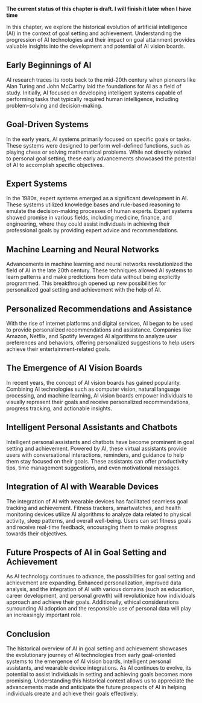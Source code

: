 **The current status of this chapter is draft. I will finish it later when I have time**

In this chapter, we explore the historical evolution of artificial intelligence (AI) in the context of goal setting and achievement. Understanding the progression of AI technologies and their impact on goal attainment provides valuable insights into the development and potential of AI vision boards.

Early Beginnings of AI
----------------------

AI research traces its roots back to the mid-20th century when pioneers like Alan Turing and John McCarthy laid the foundations for AI as a field of study. Initially, AI focused on developing intelligent systems capable of performing tasks that typically required human intelligence, including problem-solving and decision-making.

Goal-Driven Systems
-------------------

In the early years, AI systems primarily focused on specific goals or tasks. These systems were designed to perform well-defined functions, such as playing chess or solving mathematical problems. While not directly related to personal goal setting, these early advancements showcased the potential of AI to accomplish specific objectives.

Expert Systems
--------------

In the 1980s, expert systems emerged as a significant development in AI. These systems utilized knowledge bases and rule-based reasoning to emulate the decision-making processes of human experts. Expert systems showed promise in various fields, including medicine, finance, and engineering, where they could assist individuals in achieving their professional goals by providing expert advice and recommendations.

Machine Learning and Neural Networks
------------------------------------

Advancements in machine learning and neural networks revolutionized the field of AI in the late 20th century. These techniques allowed AI systems to learn patterns and make predictions from data without being explicitly programmed. This breakthrough opened up new possibilities for personalized goal setting and achievement with the help of AI.

Personalized Recommendations and Assistance
-------------------------------------------

With the rise of internet platforms and digital services, AI began to be used to provide personalized recommendations and assistance. Companies like Amazon, Netflix, and Spotify leveraged AI algorithms to analyze user preferences and behaviors, offering personalized suggestions to help users achieve their entertainment-related goals.

The Emergence of AI Vision Boards
---------------------------------

In recent years, the concept of AI vision boards has gained popularity. Combining AI technologies such as computer vision, natural language processing, and machine learning, AI vision boards empower individuals to visually represent their goals and receive personalized recommendations, progress tracking, and actionable insights.

Intelligent Personal Assistants and Chatbots
--------------------------------------------

Intelligent personal assistants and chatbots have become prominent in goal setting and achievement. Powered by AI, these virtual assistants provide users with conversational interactions, reminders, and guidance to help them stay focused on their goals. These assistants can offer productivity tips, time management suggestions, and even motivational messages.

Integration of AI with Wearable Devices
---------------------------------------

The integration of AI with wearable devices has facilitated seamless goal tracking and achievement. Fitness trackers, smartwatches, and health monitoring devices utilize AI algorithms to analyze data related to physical activity, sleep patterns, and overall well-being. Users can set fitness goals and receive real-time feedback, encouraging them to make progress towards their objectives.

Future Prospects of AI in Goal Setting and Achievement
------------------------------------------------------

As AI technology continues to advance, the possibilities for goal setting and achievement are expanding. Enhanced personalization, improved data analysis, and the integration of AI with various domains (such as education, career development, and personal growth) will revolutionize how individuals approach and achieve their goals. Additionally, ethical considerations surrounding AI adoption and the responsible use of personal data will play an increasingly important role.

Conclusion
----------

The historical overview of AI in goal setting and achievement showcases the evolutionary journey of AI technologies from early goal-oriented systems to the emergence of AI vision boards, intelligent personal assistants, and wearable device integrations. As AI continues to evolve, its potential to assist individuals in setting and achieving goals becomes more promising. Understanding this historical context allows us to appreciate the advancements made and anticipate the future prospects of AI in helping individuals create and achieve their goals effectively.
